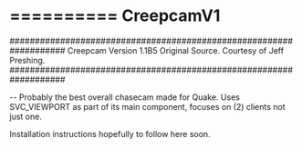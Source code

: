 
==========
CreepcamV1
==========

###################################################################
Creepcam Version 1.1B5 Original Source. Courtesy of Jeff Preshing.
###################################################################

-- Probably the best overall chasecam made for Quake. Uses SVC_VIEWPORT as part of its main 
   component, focuses on (2) clients not just one.
   
   Installation instructions hopefully to follow here soon.
